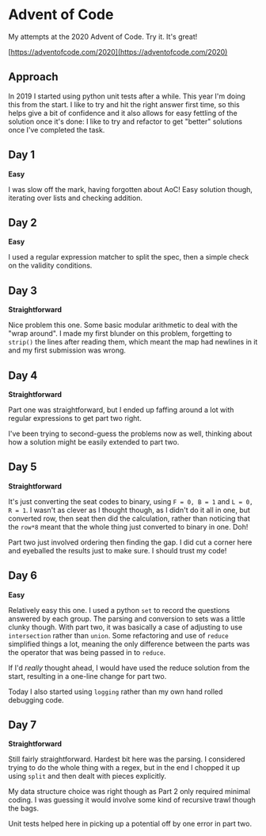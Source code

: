 # Advent of Code

My attempts at the 2020 Advent of Code. Try it. It's great!

[https://adventofcode.com/2020](https://adventofcode.com/2020)

## Approach

In 2019 I started using python unit tests after a while. This year I'm doing this from the start. I like to try and hit the right answer first time, so this helps give a bit of confidence and it also allows for easy fettling of the solution once it's done: I like to try and refactor to get "better" solutions once I've completed the task.

## Day 1

**Easy**

I was slow off the mark, having forgotten about AoC! Easy solution though, iterating over lists and checking addition.

## Day 2

**Easy**

I used a regular expression matcher to split the spec, then a simple check on the validity conditions. 

## Day 3

**Straightforward**

Nice problem this one. Some basic modular arithmetic to deal with the "wrap around". I made my first blunder on this problem, forgetting to `strip()` the lines after reading them, which meant the map had newlines in it and my first submission was wrong.

## Day 4

**Straightforward**

Part one was straightforward, but I ended up faffing around a lot with regular expressions to get part two right.

I've been trying to second-guess the problems now as well, thinking about how a solution might be easily extended to part two. 

## Day 5

**Straightforward**

It's just converting the seat codes to binary, using `F = 0, B = 1` and `L = 0, R = 1`. I wasn't as clever as I thought though, as I didn't do it all in one, but converted row, then seat then did the calculation, rather than noticing that the `row*8` meant that the whole thing just converted to binary in one. Doh!

Part two just involved ordering then finding the gap. I did cut a corner here and eyeballed the results just to make sure. I should trust my code!

## Day 6

**Easy**

Relatively easy this one. I used a python `set` to record the questions answered by each group. The parsing and conversion to sets was a little clunky though. With part two, it was basically a case of adjusting to use `intersection` rather than `union`. Some refactoring and use of `reduce` simplified things a lot, meaning the only difference between the parts was the operator that was being passed in to `reduce`.

If I'd *really* thought ahead, I would have used the reduce solution from the start, resulting in a one-line change for part two. 

Today I also started using `logging` rather than my own hand rolled debugging code. 

## Day 7

**Straightforward**

Still fairly straightforward. Hardest bit here was the parsing. I considered trying to do the whole thing with a regex, but in the end I chopped it up using `split` and then dealt with pieces explicitly.

My data structure choice was right though as Part 2 only required minimal coding. I was guessing it would involve some kind of recursive trawl though the bags.

Unit tests helped here in picking up a potential off by one error in part two.

